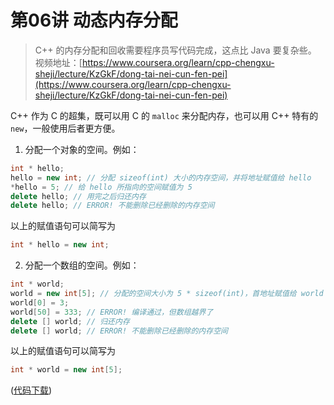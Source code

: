 # 第06讲 动态内存分配

> C++ 的内存分配和回收需要程序员写代码完成，这点比 Java 要复杂些。   
> 视频地址：[https://www.coursera.org/learn/cpp-chengxu-sheji/lecture/KzGkF/dong-tai-nei-cun-fen-pei](https://www.coursera.org/learn/cpp-chengxu-sheji/lecture/KzGkF/dong-tai-nei-cun-fen-pei)

C++ 作为 C 的超集，既可以用 C 的 `malloc` 来分配内存，也可以用 C++ 特有的 `new`，一般使用后者更方便。

1. 分配一个对象的空间。例如：
``` CPP 
int * hello;
hello = new int; // 分配 sizeof(int) 大小的内存空间，并将地址赋值给 hello
*hello = 5; // 给 hello 所指向的空间赋值为 5
delete hello; // 用完之后归还内存
delete hello; // ERROR! 不能删除已经删除的内存空间
```
以上的赋值语句可以简写为
``` CPP
int * hello = new int;
```

2. 分配一个数组的空间。例如：
``` CPP 
int * world;
world = new int[5]; // 分配的空间大小为 5 * sizeof(int)，首地址赋值给 world
world[0] = 3;
world[50] = 333; // ERROR! 编译通过，但数组越界了
delete [] world; // 归还内存
delete [] world; // ERROR! 不能删除已经删除的内存空间
```
以上的赋值语句可以简写为
``` CPP
int * world = new int[5];
```

([代码下载](code/ch06/ch06.cpp))